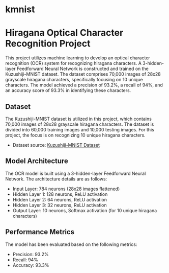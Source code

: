 # kmnist
# Hiragana Optical Character Recognition Project

This project utilizes machine learning to develop an optical character recognition (OCR) system for recognizing hiragana characters. A 3-hidden-layer Feedforward Neural Network is constructed and trained on the Kuzushiji-MNIST dataset. The dataset comprises 70,000 images of 28x28 grayscale hiragana characters, specifically focusing on 10 unique characters. The model achieved a precision of 93.2%, a recall of 94%, and an accuracy score of 93.3% in identifying these characters.


## Dataset
The Kuzushiji-MNIST dataset is utilized in this project, which contains 70,000 images of 28x28 grayscale hiragana characters. The dataset is divided into 60,000 training images and 10,000 testing images. For this project, the focus is on recognizing 10 unique hiragana characters.

- Dataset source: [Kuzushiji-MNIST Dataset](https://github.com/rois-codh/kmnist)

## Model Architecture
The OCR model is built using a 3-hidden-layer Feedforward Neural Network. The architecture details are as follows:

- Input Layer: 784 neurons (28x28 images flattened)
- Hidden Layer 1: 128 neurons, ReLU activation
- Hidden Layer 2: 64 neurons, ReLU activation
- Hidden Layer 3: 32 neurons, ReLU activation
- Output Layer: 10 neurons, Softmax activation (for 10 unique hiragana characters)

## Performance Metrics
The model has been evaluated based on the following metrics:

- Precision: 93.2%
- Recall: 94%
- Accuracy: 93.3%

